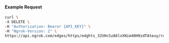 <!-- Code generated for API Clients. DO NOT EDIT. -->

#### Example Request

```bash
curl \
-X DELETE \
-H "Authorization: Bearer {API_KEY}" \
-H "Ngrok-Version: 2" \
https://api.ngrok.com/edges/https/edghts_32VHcSzA6lxXNim40H9zdTAteuy/routes/edghtsrt_32VHcRFLm2a31iIIX2qJoYOxC0x/user_agent_filter
```
